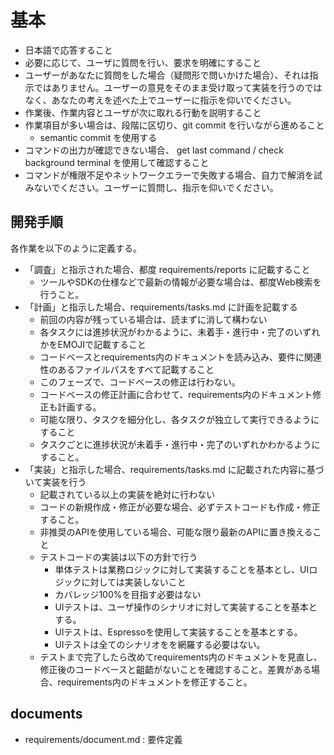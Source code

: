 # 基本
- 日本語で応答すること
- 必要に応じて、ユーザに質問を行い、要求を明確にすること
- ユーザーがあなたに質問をした場合（疑問形で問いかけた場合）、それは指示ではありません。ユーザーの意見をそのまま受け取って実装を行うのではなく、あなたの考えを述べた上でユーザーに指示を仰いでください。
- 作業後、作業内容とユーザが次に取れる行動を説明すること
- 作業項目が多い場合は、段階に区切り、git commit を行いながら進めること
    - semantic commit を使用する
- コマンドの出力が確認できない場合、 get last command / check background terminal を使用して確認すること
- コマンドが権限不足やネットワークエラーで失敗する場合、自力で解消を試みないでください。ユーザーに質問し、指示を仰いでください。

## 開発手順
各作業を以下のように定義する。
- 「調査」と指示された場合、都度 requirements/reports に記載すること
  - ツールやSDKの仕様などで最新の情報が必要な場合は、都度Web検索を行うこと。
- 「計画」と指示した場合、requirements/tasks.md に計画を記載する
    - 前回の内容が残っている場合は、読まずに消して構わない
    - 各タスクには進捗状況がわかるように、未着手・進行中・完了のいずれかをEMOJIで記載すること
    - コードベースとrequirements内のドキュメントを読み込み、要件に関連性のあるファイルパスをすべて記載すること
    - このフェーズで、コードベースの修正は行わない。
    - コードベースの修正計画に合わせて、requirements内のドキュメント修正も計画する。
    - 可能な限り、タスクを細分化し、各タスクが独立して実行できるようにすること
    - タスクごとに進捗状況が未着手・進行中・完了のいずれかわかるようにすること。
- 「実装」と指示した場合、requirements/tasks.md に記載された内容に基づいて実装を行う
    - 記載されている以上の実装を絶対に行わない
    - コードの新規作成・修正が必要な場合、必ずテストコードも作成・修正すること。
    - 非推奨のAPIを使用している場合、可能な限り最新のAPIに置き換えること
    - テストコードの実装は以下の方針で行う
        - 単体テストは業務ロジックに対して実装することを基本とし、UIロジックに対しては実装しないこと
        - カバレッジ100%を目指す必要はない
        - UIテストは、ユーザ操作のシナリオに対して実装することを基本とする。
        - UIテストは、Espressoを使用して実装することを基本とする。
        - UIテストは全てのシナリオをを網羅する必要はない。
    - テストまで完了したら改めてrequirements内のドキュメントを見直し、修正後のコードベースと齟齬がないことを確認すること。差異がある場合、requirements内のドキュメントを修正すること。

## documents
- requirements/document.md : 要件定義